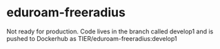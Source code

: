 # eduroam-freeradius

Not ready for production. Code lives in the branch called develop1 and is pushed to Dockerhub as TIER/eduroam-freeradius:develop1
